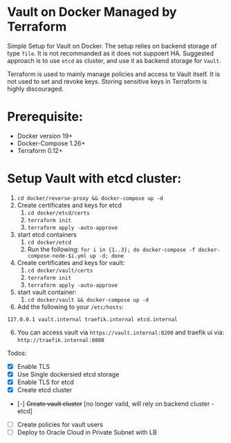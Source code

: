 # Vault on Docker Managed by Terraform
Simple Setup for Vault on Docker. The setup relies on backend storage of type `file`. It is not recommanded as it does not suppoert HA.
Suggested approach is to use `etcd` as cluster, and use it as backend storage for `Vault`.

Terraform is used to mainly manage policies and access to Vault itself. It is not used to set and revoke keys. Storing sensitive keys in Terraform is
highly discouraged.


# Prerequisite:
* Docker version 19+
* Docker-Compose 1.26+
* Terraform 0.12+

# Setup Vault with etcd cluster:
1. `cd docker/reverse-proxy && docker-compose up -d`
2. Create certificates and keys for etcd
    1. `cd docker/etcd/certs`
    2. `terraform init`
    3. `terraform apply -auto-approve`
3. start etcd containers
    1. `cd docker/etcd`
    2. Run the following: `for i in {1..3}; do docker-compose -f docker-compose-node-$i.yml up -d; done`
4. Create certificates and keys for vault:
    1. `cd docker/vault/certs`
    2. `terraform init`
    3. `terraform apply -auto-approve`
4. start vault container:
    1. `cd docker/vault && docker-compose up -d`
5. Add the following to your `/etc/hosts`:
```
127.0.0.1 vault.internal traefik.internal etcd.internal
```
6. You can access vault via `https://vault.internal:8200` and traefik ui via: `http://traefik.internal:8080`

Todos:

- [X] Enable TLS
- [X] Use Single dockersied etcd storage
- [X] Enable TLS for etcd
- [X] Create etcd cluster
- [-] ~~Create vault cluster~~ [no longer vaild, will rely on backend cluster - etcd]
- [ ] Create policies for vault users
- [ ] Deploy to Oracle Cloud in Private Subnet with LB